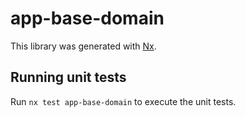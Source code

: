 # app-base-domain

This library was generated with [Nx](https://nx.dev).

## Running unit tests

Run `nx test app-base-domain` to execute the unit tests.
